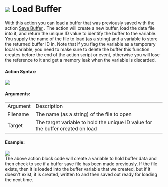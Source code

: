 #  ![](https://gms.magecorn.com/Manual/assets/Images/Scripting_Reference/Drag_And_Drop/Reference/Files/i_Files_Load_Buffer.png) Load Buffer

With this action you can load a buffer that was previously saved with
the action [Save Buffer](Save_Buffer) . The action will create a new
buffer, load the data file into it, and return the unique ID value to
identify the buffer to the variable. You supply the name of the file to
load (as a string) and a variable to store the returned buffer ID in.
Note that if you flag the variable as a temporary local variable, you
need to make sure to delete the buffer this function creates before the
end of the action script or event, otherwise you will lose the reference
to it and get a memory leak when the variable is discarded.

#### Action Syntax:

  
![](https://gms.magecorn.com/Manual/assets/Images/Scripting_Reference/Drag_And_Drop/Reference/Files/a_Files_Load_Buffer.png)  

#### Arguments:

|          |                                                                                |
|----------|--------------------------------------------------------------------------------|
| Argument | Description                                                                    |
| Filename | The name (as a string) of the file to open                                     |
| Target   | The target variable to hold the unique ID value for the buffer created on load |

#### Example:

  
![](https://gms.magecorn.com/Manual/assets/Images/Scripting_Reference/Drag_And_Drop/Reference/Files/e_Files_Load_Buffer.png)  
The above action block code will create a variable to hold buffer data
and then check to see if a buffer save file has been made previously. If
the file exists, then it is loaded into the buffer variable that we
created, but if it doesn't exist, it is created, written to and then
saved out ready for loading the next time.
